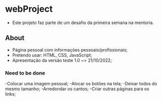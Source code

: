 # webProject

- Este projeto faz parte de um desafio da primeira semana na mentoria.

## About

- Página pessoal com informações pessoais/profissionais;
- Pretendo usar: HTML, CSS, JavaScript;
- Apresentação da versão teste 1.0 ~> 21/10/2022;

### Need to be done

-Colocar uma imagem pessoal;
-Alocar os botões na tela;
-Deixar todos do mesmo tamanho;
-Arredondar os cantos;
-Criar outras páginas para os links;

